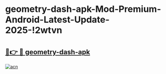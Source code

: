 # geometry-dash-apk-Mod-Premium-Android-Latest-Update-2025-!2wtvn

# <h2><a href="https://xuxzrh.esa.edu.pl?title=geometry-dash-apk&ref=2wtvn">🔗👉 🔴 geometry-dash-apk</a></h2>

[![acn](https://github.com/user-attachments/assets/0f9c940e-d8b0-45ae-aac7-cd30a18b3e1c)](https://xuxzrh.esa.edu.pl?title=geometry-dash-apk&ref=2wtvn)

